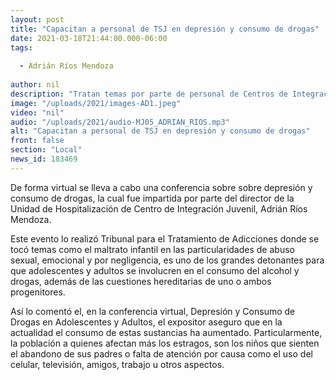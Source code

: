 ```yaml
---
layout: post
title: "Capacitan a personal de TSJ en depresión y consumo de drogas"
date: 2021-03-18T21:44:00.000-06:00
tags:
  
  - Adrián Ríos Mendoza
  
author: nil
description: "Tratan temas por parte de personal de Centros de Integración Juvenil"
image: "/uploads/2021/images-AD1.jpeg"
video: "nil"
audio: "/uploads/2021/audio-MJ05_ADRIAN_RIOS.mp3"
alt: "Capacitan a personal de TSJ en depresión y consumo de drogas"
front: false
section: "Local"
news_id: 183469
---
```


De forma virtual se lleva a cabo una conferencia sobre sobre depresión y consumo de drogas, la cual fue impartida por parte del director de la Unidad de Hospitalización de Centro de Integración Juvenil,  Adrián Ríos Mendoza.

Este evento lo realizó Tribunal para el Tratamiento de Adicciones donde se tocó temas como el maltrato infantil en las particularidades de abuso sexual, emocional y por negligencia, es uno de los grandes detonantes para que adolescentes y adultos se involucren en el consumo del alcohol y drogas, además de las cuestiones hereditarias de uno o ambos progenitores.

Así lo comentó el, en la conferencia virtual, Depresión y Consumo de Drogas en Adolescentes y Adultos, el expositor aseguro que en la actualidad el consumo de estas sustancias ha aumentado. Particularmente, la población a quienes afectan más los estragos, son los niños que sienten el abandono de sus padres o falta de atención por causa como el uso del celular, televisión, amigos, trabajo u otros aspectos.
